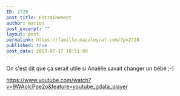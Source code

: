 ```yaml
---
ID: 2728
post_title: Entrainement
author: marion
post_excerpt: ""
layout: post
permalink: https://famille.mazaleyrat.com/?p=2728
published: true
post_date: 2013-07-17 18:51:00
---
```

On s'est dit que ça serait utile si Anaëlle savait changer un bébé ;-)

https://www.youtube.com/watch?v=9WAolcPpe2o&feature=youtube_gdata_player